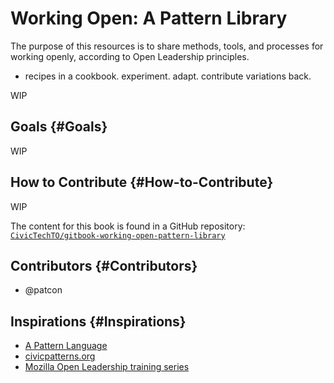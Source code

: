 # Working Open: A Pattern Library

The purpose of this resources is to share methods, tools, and processes for working openly, according to Open Leadership principles.

* recipes in a cookbook. experiment. adapt. contribute variations back.

WIP

## Goals {#Goals}

WIP

## How to Contribute {#How-to-Contribute}

WIP

The content for this book is found in a GitHub repository: [`CivicTechTO/gitbook-working-open-pattern-library`](https://github.com/CivicTechTO/gitbook-working-open-pattern-library)

## Contributors {#Contributors}

* @patcon

## Inspirations {#Inspirations}

* [A Pattern Language](https://en.wikipedia.org/wiki/A_Pattern_Language)
* [civicpatterns.org](http://civicpatterns.org/)
* [Mozilla Open Leadership training series](https://mozilla.github.io/open-leadership-training-series/)



